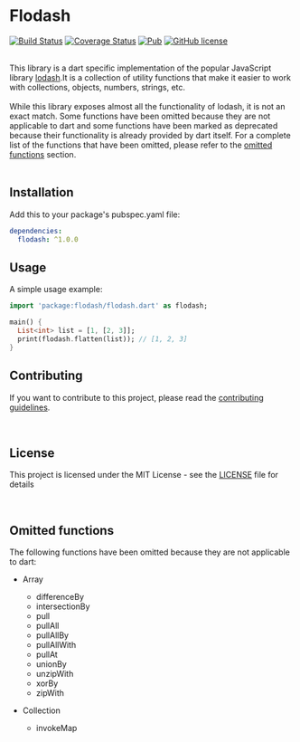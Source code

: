 # Flodash
[![Build Status](https://travis-ci.org/andresaraujo/flodash.svg?branch=master)](https://travis-ci.org/andresaraujo/flodash)
[![Coverage Status](https://coveralls.io/repos/github/andresaraujo/flodash/badge.svg?branch=master)](https://coveralls.io/github/andresaraujo/flodash?branch=master)
[![Pub](https://img.shields.io/pub/v/flodash.svg)](https://pub.dartlang.org/packages/flodash)
[![GitHub license](https://img.shields.io/badge/license-MIT-blue.svg)](https://raw.githubusercontent.com/andresaraujo/flodash/master/LICENSE)
<br/><br/>

This library is a dart specific implementation of the popular JavaScript library [lodash](https://lodash.com/).It is a collection of utility functions that make it easier to work with collections, objects, numbers, strings, etc.
<br/><br/>
While this library exposes almost all the functionality of lodash, it is not an exact match. Some functions have been omitted because they are not applicable to dart and some functions have been marked as deprecated because their functionality is already provided by dart itself. For a complete list of the functions that have been omitted, please refer to the [omitted functions](#omitted-functions) section.
<br/><br/>
## Installation

Add this to your package's pubspec.yaml file:

```yaml
dependencies:
  flodash: ^1.0.0
```

## Usage

A simple usage example:

```dart
import 'package:flodash/flodash.dart' as flodash;

main() {
  List<int> list = [1, [2, 3]];
  print(flodash.flatten(list)); // [1, 2, 3]
}
```

## Contributing
If you want to contribute to this project, please read the [contributing guidelines](CONTRIBUTING.md).

<br/>

## License
This project is licensed under the MIT License - see the [LICENSE](LICENSE) file for details

<br/>

## Omitted functions
The following functions have been omitted because they are not applicable to dart:
- Array
  - differenceBy
  - intersectionBy
  - pull
  - pullAll
  - pullAllBy
  - pullAllWith
  - pullAt
  - unionBy
  - unzipWith
  - xorBy
  - zipWith

- Collection
  - invokeMap